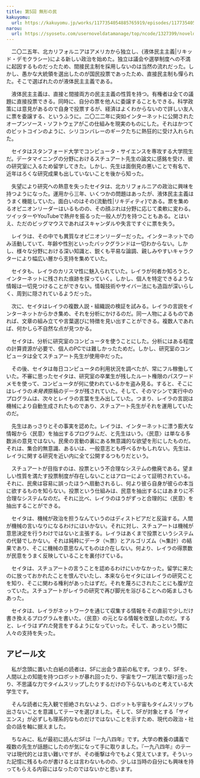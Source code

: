 ```yaml
---
title: 第5回 無形の民
kakuyomu:
  url: https://kakuyomu.jp/works/1177354054885765919/episodes/1177354054887223156
narou:
  url: https://syosetu.com/usernoveldatamanage/top/ncode/1327399/noveldataid/11173979/
---
```


　二〇二五年、北カリフォルニアはアメリカから独立し、{液体民主主義|リキッド・デモクラシー}による新しい政治を始めた。独立は議会や選挙制度への不満に起因するものだったため、間接民主制を採用しないのは当然の流れだった。しかし、愚かな大統領を選出したのが国民投票であったため、直接民主制も憚られた。そこで選ばれたのが液体民主主義である。

　液体民主主義は、直接と間接両方の民主主義の性質を持つ。有権者は全ての議題に直接投票できる。同時に、自分の票を他人に委譲することもできる。科学政策には意見があるので自身で投票するが、経済はよくわからないので詳しい友人に票を委譲する、というふうに。二〇二二年に突如インターネットに公開されたオープンソース・ソフトウェアがこの仕組みを現実のものにした。それはかつてのビットコインのように、シリコンバレーのギークたちに熱狂的に受け入れられた。

　セイタはスタンフォード大学でコンピュータ・サイエンスを専攻する大学院生だ。データマイニングの分野におけるスチュアート先生の論文に感銘を受け、彼の研究室に入るため留学してきた。しかし、先生は面倒見の悪いことで有名で、近年はろくな研究成果も出していないことを後から知った。

　失望により研究への熱意を失ったセイタは、北カリフォルニアの政治に興味を持つようになった。運用から三年、いくつかの問題はあったが、液体民主主義はうまく機能していた。面白いのはその{流動性|リキディティ}である。票を集めるオピニオンリーダーはいるものの、その顔ぶれは分野に応じて柔軟に変わる。ツイッターやYouTubeで熱弁を振るった一般人が力を持つこともある。とはいえ、ただのビッグマウスであればスキャンダルや失言ですぐに票を失う。

　レイラは、その中でも異質なオピニオンリーダーだった。インターネットでのみ活動していて、年齢や性別といったバックグランドは一切わからない。しかし、様々な分野における深い知識と、鋭くも平易な論調、親しみやすいキャラクターにより幅広い層から支持を集めていた。

　セイタも、レイラのカリスマ性に魅入られていた。レイラが何者か知ろうと、インターネットに残された痕跡を探っていく。しかし、個人を特定できるような情報は一切見つけることができない。情報技術やサイバー法にも造詣が深いらしく、周到に隠されているようだった。

　次に、セイタはレイラの複数人説・組織説の検証を試みる。レイラの言説をインターネットからかき集め、それを分析にかけるのだ。同一人物によるものであれば、文章の組み立てや言葉選びに特徴を見い出すことができる。複数人であれば、何かしら不自然な点が見つかる。

　セイタは、分析に研究室のコンピュータを使うことにした。分析にはある程度の計算資源が必要で、個人のPCでは難しかったためだ。しかし、研究室のコンピュータは全てスチュアート先生が使用中だった。

　その後、セイタは毎日コンピュータの利用状況を調べたが、常にフル稼働していた。不審に思ったセイタは、研究室の卒業生が残したルート権限のパスワードメモを使って、コンピュータが何に使われているかを盗み見る。すると、そこにはレイラの*未発表*原稿のデータが残されていた。そして、そのマシンで実行中のプログラムは、次々とレイラの言葉を生み出していた。つまり、レイラの言説は機械により自動生成されたものであり、スチュアート先生がそれを運用していたのだ。

　先生はあっさりとその事実を認めた。レイラは、インターネットに漂う膨大な情報から〈民意〉を抽出するプログラムだ、と先生はいう。〈民意〉は単なる多数派の意見ではない。民衆の言動の裏にある無意識的な欲望を形にしたものだ。それは、集合的無意識、あるいは、一般意志とも呼べるかもしれない。先生は、レイラに関する研究を近い内に全て公開するつもりだという。

　スチュアートが目指すのは、投票という不合理なシステムの撤廃である。望ましい性質を満たす投票制度が存在しないことはアローによって証明されている。それに、民衆は容易に誤ったほうへ扇動されるし、何より彼ら自身が彼らの本当に欲するものを知らない。投票という仕組みは、民意を抽出するにはあまりに不合理なシステムなのだ。それに比べ、レイラのほうがずっと合理的に〈民意〉を抽出することができる。

　セイタは、機械が政治を担うなんていうのはディストピアだと反論する。人間が機械の言いなりになるわけにはいかない。それに対し、スチュアートは機械が意思決定を行うわけではないと主張する。レイラはあくまで投票というシステムの代替でしかない。それは純粋にデータ（≒票）とアルゴリズム（≒集計）の結果であり、そこに機械の意思なんてものは介在しない。何より、レイラの得票数が民意をうまく反映していることを裏付けている。

　セイタは、スチュアートの言うことを認めるわけにいかなかった。留学に来たのに放っておかれたことを恨んでいたし、本来ならセイタにはレイラの研究ことを知り、そこに関わる権利があったはずだ。それを蔑ろにされたことにも腹が立っていた。スチュアートがレイラの研究で再び脚光を浴びることへの妬ましさもあった。

　セイタは、レイラがネットワークを通じて収集する情報をその直前で少しだけ書き換えるプログラムを書いた。〈民意〉の元となる情報を改竄したのだ。すると、レイラは*ずれた*発言をするようになっていった。そして、あっという間に人々の支持を失った。

## アピール文

　私が念頭に置いた白紙の読者は、SFに出会う直前の私です。つまり、SFを、人間以上の知能を持つロボットが暴れ回ったり、宇宙をワープ航法で駆け巡ったり、不思議な力でタイムスリップしたりするだけの下らないものと考えている大学生です。

　そんな読者に先入観で拒絶されないよう、ロボットも宇宙もタイムスリップも出さないことを意識してテーマを選びました。そして、SFが対象とする「サイエンス」が必ずしも理系的なものだけではないことを示すため、現代の政治・社会の話を軸に据えました。

　ちなみに、私が最初に読んだSFは『一九八四年』です。大学の教養の講義で複数の先生が話題にしたのが気になって手に取りました。『一九八四年』のテーマは現代的とは言い難いですが、その衝撃は今でもよく覚えています。そういった記憶に残るものが書けるとは言わないものの、少しは当時の自分にも興味を持ってもらえる内容にはなったのではないかと思います。
